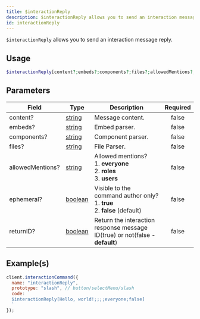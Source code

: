 ```yaml
---
title: $interactionReply
description: $interactionReply allows you to send an interaction message reply.
id: interactionReply
---
```


`$interactionReply` allows you to send an interaction message reply.

## Usage

```php
$interactionReply[content?;embeds?;components?;files?;allowedMentions?;ephemeral?;returnID?]
```

## Parameters

| Field            | Type                                                                                                | Description                                                                          | Required |
| ---------------- | --------------------------------------------------------------------------------------------------- | ------------------------------------------------------------------------------------ | :------: |
| content?         | [string](https://developer.mozilla.org/en-US/docs/Web/JavaScript/Reference/Global_Objects/String)   | Message content.                                                                     |  false   |
| embeds?          | [string](https://developer.mozilla.org/en-US/docs/Web/JavaScript/Reference/Global_Objects/String)   | Embed parser.                                                                        |  false   |
| components?      | [string](https://developer.mozilla.org/en-US/docs/Web/JavaScript/Reference/Global_Objects/String)   | Component parser.                                                                    |  false   |
| files?           | [string](https://developer.mozilla.org/en-US/docs/Web/JavaScript/Reference/Global_Objects/String)   | File Parser.                                                                         |  false   |
| allowedMentions? | [string](https://developer.mozilla.org/en-US/docs/Web/JavaScript/Reference/Global_Objects/String)   | Allowed mentions? <br /> 1. **everyone** <br /> 2. **roles** <br /> 3. **users**     |  false   |
| ephemeral?       | [boolean](https://developer.mozilla.org/en-US/docs/Web/JavaScript/Reference/Global_Objects/Boolean) | Visible to the command author only? <br /> 1. **true** <br /> 2. **false** (default) |  false   |
| returnID?       | [boolean](https://developer.mozilla.org/en-US/docs/Web/JavaScript/Reference/Global_Objects/Boolean) | Return the interaction response message ID(true) or not(false - **default**) |  false   |

## Example(s)

```javascript
client.interactionCommand({
  name: "interactionReply",
  prototype: "slash", // button/selectMenu/slash
  code: `
  $interactionReply[Hello, world!;;;;everyone;false]
  `
});
```
